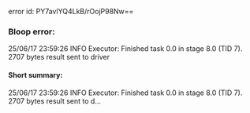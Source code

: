 error id: PY7avlYQ4LkB/rOojP98Nw==
### Bloop error:

25/06/17 23:59:26 INFO Executor: Finished task 0.0 in stage 8.0 (TID 7). 2707 bytes result sent to driver
#### Short summary: 

25/06/17 23:59:26 INFO Executor: Finished task 0.0 in stage 8.0 (TID 7). 2707 bytes result sent to d...
